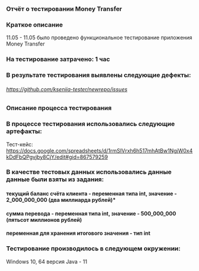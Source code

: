 ### Отчёт о тестировании Money Transfer 
### Краткое описание
11.05 - 11.05 было проведено функциональное тестирование приложения Money Transfer
### На тестирование затрачено: 1 час 

### В результате тестирования выявлены следующие дефекты:

###### https://github.com/kseniia-tester/newrepo/issues

### Описание процесса тестирования

### В процессе тестирования использовались следующие артефакты:

Тест-кейс: https://docs.google.com/spreadsheets/d/1rmSIVrxh6h517mhAtBw1NgjW0x4kDdFbQPgvjby8CjY/edit#gid=867579259


### В качестве тестовых данных использовались данные данные были взяты из задания: 

#### текущий баланс счёта клиента - переменная типа int, значение - 2_000_000_000 (два миллиарда рублей)*
#### сумма перевода - переменная типа int, значение - 500_000_000 (пятьсот миллионов рублей)
#### переменная для хранения итогового значения - тип int

### Тестирование производилось в следующем окружении:

Windows 10, 64
версия Java - 11 
